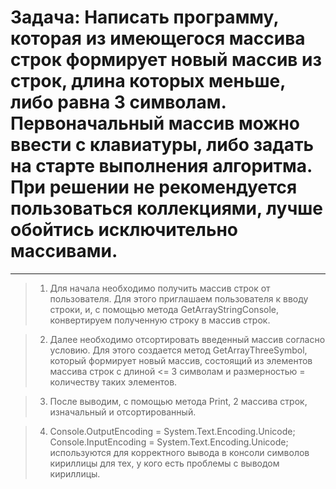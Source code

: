 ﻿

# Задача: Написать программу, которая из имеющегося массива строк формирует новый массив из строк, длина которых меньше, либо равна 3 символам. Первоначальный массив можно ввести с клавиатуры, либо задать на старте выполнения алгоритма. При решении не рекомендуется пользоваться коллекциями, лучше обойтись исключительно массивами.
___

> 1. Для начала необходимо получить массив строк от пользователя. Для этого приглашаем пользователя к вводу строки, и, с помощью метода GetArrayStringConsole, конвертируем полученную строку в массив строк.

> 2. Далее необходимо отсортировать введенный массив согласно условию. Для этого создается метод GetArrayThreeSymbol, который формирует новый массив, состоящий из элементов массива строк с длиной <= 3 символам и размерностью = количеству таких элементов.

> 3. После выводим, с помощью метода Print, 2 массива строк, изначальный и отсортированный.

> 4. Console.OutputEncoding = System.Text.Encoding.Unicode;
   Console.InputEncoding = System.Text.Encoding.Unicode;
   используются для корректного вывода в консоли символов кириллицы для тех, у кого есть проблемы с выводом кириллицы.